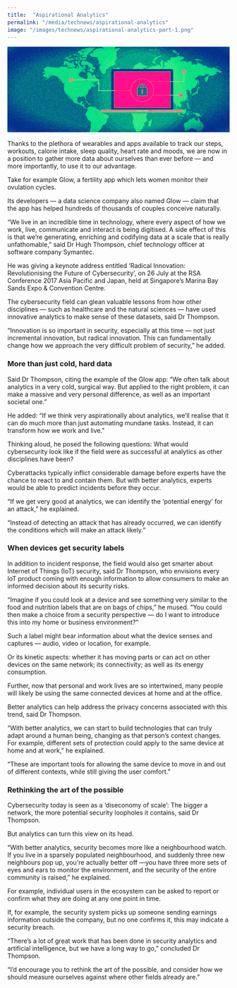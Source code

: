 ```yaml
---
title:  "Aspirational Analytics"
permalink: "/media/technews/aspirational-analytics"
image: "/images/technews/aspirational-analytics-part-1.png"
---
```


![Aspirational Analytics](/images/technews/aspirational-analytics-part-1.png)

Thanks to the plethora of wearables and apps available to track our steps, workouts, calorie intake, sleep quality, heart rate and moods, we are now in a position to gather more data about ourselves than ever before — and more importantly, to use it to our advantage.

Take for example Glow, a fertility app which lets women monitor their ovulation cycles.

Its developers — a data science company also named Glow — claim that the app has helped hundreds of thousands of couples conceive naturally.

“We live in an incredible time in technology, where every aspect of how we work, live, communicate and interact is being digitised. A side effect of this is that we’re generating, enriching and codifying data at a scale that is really unfathomable,” said Dr Hugh Thompson, chief technology officer at software company Symantec.

He was giving a keynote address entitled ‘Radical Innovation: Revolutionising the Future of Cybersecurity’, on 26 July at the RSA Conference 2017 Asia Pacific and Japan, held at Singapore’s Marina Bay Sands Expo & Convention Centre.  

The cybersecurity field can glean valuable lessons from how other disciplines — such as healthcare and the natural sciences — have used innovative analytics to make sense of these datasets, said Dr Thompson.

“Innovation is so important in security, especially at this time — not just incremental innovation, but radical innovation. This can fundamentally change how we approach the very difficult problem of security,” he added.

### **More than just cold, hard data**
Said Dr Thompson, citing the example of the Glow app: “We often talk about analytics in a very cold, surgical way. But applied to the right problem, it can make a massive and very personal difference, as well as an important societal one.”

He added: “If we think very aspirationally about analytics, we’ll realise that it can do much more than just automating mundane tasks. Instead, it can transform how we work and live."

Thinking aloud, he posed the following questions: What would cybersecurity look like if the field were as successful at analytics as other disciplines have been?

Cyberattacks typically inflict considerable damage before experts have the chance to react to and contain them. But with better analytics, experts would be able to predict incidents before they occur.

“If we get very good at analytics, we can identify the ‘potential energy’ for an attack,” he explained.

“Instead of detecting an attack that has already occurred, we can identify the conditions which will make an attack likely.”  

### **When devices get security labels**
In addition to incident response, the field would also get smarter about Internet of Things (IoT) security, said Dr Thompson, who envisions every IoT product coming with enough information to allow consumers to make an informed decision about its security risks.

“Imagine if you could look at a device and see something very similar to the food and nutrition labels that are on bags of chips,” he mused. “You could then make a choice from a security perspective — do I want to introduce this into my home or business environment?”

Such a label might bear information about what the device senses and captures — audio, video or location, for example.

Or its kinetic aspects: whether it has moving parts or can act on other devices on the same network; its connectivity; as well as its energy consumption.

Further, now that personal and work lives are so intertwined, many people will likely be using the same connected devices at home and at the office.

Better analytics can help address the privacy concerns associated with this trend, said Dr Thompson.

“With better analytics, we can start to build technologies that can truly adapt around a human being, changing as that person’s context changes. For example, different sets of protection could apply to the same device at home and at work,” he explained.

“These are important tools for allowing the same device to move in and out of different contexts, while still giving the user comfort.”

### **Rethinking the art of the possible**
Cybersecurity today is seen as a ‘diseconomy of scale’: The bigger a network, the more potential security loopholes it contains, said Dr Thompson.

But analytics can turn this view on its head.

“With better analytics, security becomes more like a neighbourhood watch. If you live in a sparsely populated neighbourhood, and suddenly three new neighbours pop up, you're actually better off —you have three more sets of eyes and ears to monitor the environment, and the security of the entire community is raised,” he explained.

For example, individual users in the ecosystem can be asked to report or confirm what they are doing at any one point in time.

If, for example, the security system picks up someone sending earnings information outside the company, but no one confirms it, this may indicate a security breach.

“There’s a lot of great work that has been done in security analytics and artificial intelligence, but we have a long way to go,” concluded Dr Thompson.

“I’d encourage you to rethink the art of the possible, and consider how we should measure ourselves against where other fields already are.”
